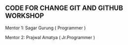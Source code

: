 ## CODE FOR CHANGE GIT AND GITHUB WORKSHOP
Mentor 1: Sagar Gurung ( Programmer )

Mentor 2: Prajwal Amatya ( Jr.Programmer )
